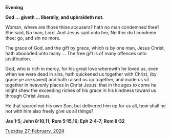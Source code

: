 **Evening**

**God ... giveth ... liberally, and upbraideth not.**
 
Woman, where are those thine accusers? hath no man condemned thee? She said, No man, Lord. And Jesus said unto her, Neither do I condemn thee: go, and sin no more.
 
The grace of God, and the gift by grace, which is by one man, Jesus Christ, hath abounded unto many ... The free gift is of many offences unto justification.
 
God, who is rich in mercy, for his great love wherewith he loved us, even when we were dead in sins, hath quickened us together with Christ, (by grace ye are saved) and hath raised us up together, and made us sit together in heavenly places in Christ Jesus: that in the ages to come he might shew the exceeding riches of his grace in his kindness toward us through Christ Jesus.
 
He that spared not his own Son, but delivered him up for us all, how shall he not with him also freely give us all things?  

**Jas 1:5; John 8:10,11; Rom 5:15,16; Eph 2:4‑7; Rom 8:32**

[Tuesday 27-February, 2024](https://t.me/daily_light)
